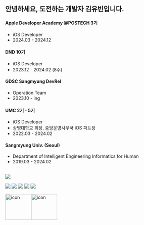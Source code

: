 ## 안녕하세요, 도전하는 개발자 김유빈입니다. 
#### Apple Developer Academy @POSTECH 3기
- iOS Developer
- 2024.03 - 2024.12

#### DND 10기
- iOS Developer
- 2023.12 - 2024.02 (8주)

#### GDSC Sangmyung DevRel
- Operation Team
- 2023.10 - ing

#### UMC 2기 - 5기
- iOS Developer
- 상명대학교 회장, 중앙운영사무국 iOS 파트장
- 2022.03 - 2024.02

#### Sangmyung Univ. (Seoul)
- Department of Intelligent Engineering Informatics for Human
- 2019.03 - 2024.02
  
</br>
<a href="https://velog.io/@ubeeni"><img src="http://img.shields.io/badge/velog-20C997?style=round-square&logo=Velog&logoColor=white&link=https://velog.io/@ubeeni"/></a> 

<img src="https://img.shields.io/badge/iOS-FFFFFF??style=round-square&logo=Apple&logoColor=black"> <img src="https://img.shields.io/badge/Swift-F05138?style=round-square&logo=Swift&logoColor=white"> <img src="https://img.shields.io/badge/Python-3766AB?style=round-square&logo=Python&logoColor=white"> <img src="https://img.shields.io/badge/GitHub-181717?style=round-square&logo=GitHub&logoColor=white"> <img src="https://img.shields.io/badge/Figma-F24E1E?style=round-square&logo=Figma&logoColor=white">

<div style="display: flex; align-items: flex-start;">
  <img src="https://techstack-generator.vercel.app/swift-icon.svg" alt="icon" width="82" height="82" />
  <img src="https://techstack-generator.vercel.app/github-icon.svg" alt="icon" width="82" height="82" />
</div>

</br>

<!-- 

<img src="https://img.shields.io/badge/iOS-000000?style=round-square&logo=iOS&logoColor=white">
<img src="https://img.shields.io/badge/C-A8B9CC?style=round-square&logo=C&logoColor=white">
<img src="https://img.shields.io/badge/MySQL-4479A1?style=round-square&logo=MySQL&logoColor=white">

#### Project & Study
[[2020-2 상명대학교 상생플러스]](https://github.com/ubeeni/DATA_IS_FUTURE) 스타트업 가치를 분석해 투자 가능성을 알려주는 서비스

[[2021-1 상명대학교 상생플러스]](https://github.com/ubeeni/DBDBdeep) 학교 주변 음식점 쿠폰 앱

[[2021-1 심층학습 프로젝트]](https://github.com/ubeeni/sk_labs) Facial semantic segmentation 기술을 이용한 맞춤 키오스크 서비스

[[2021-2 자연어처리 프로젝트]](https://github.com/ubeeni/NLP_teamproject) NLP 기술을 이용한 실종자 찾기 서비스

[[2021-2 상명대학교 상생플러스]](https://github.com/ubeeni/we.borrow) 물품 대여 서비스를 기반으로 한 웹페이지

[[2022-1 UMC 동아리]](https://github.com/ubeeni/UMC-iOS) 인스타그램 클론 코딩 

[[2022-2 UMC 동아리]](https://github.com/ubeeni/iOS_A) iOS 스터디

[[2022-2 iOS 프로젝트]](https://github.com/ubeeni/Waither-FE) 나만의 기상비서, Waither

[[2023-1 휴먼지능정보종합설계 - 졸업 프로젝트]](https://github.com/SMUthie/SMUthie-FE) : 상명대에서 뭐 먹지?, 슴우디(SMUthie)

### 👑 Top Langs
>![ubeeni's Top Langs](https://github-readme-stats.vercel.app/api/top-langs/?username=ubeeni&layout=compact&theme=dracula)

### 💫 Stats 
>![Github Stats](https://github-readme-stats.vercel.app/api?username=ubeeni&layout=compact&theme=dracula)  

### 💬 Blog
> latest post
>
>[![Velog's GitHub stats](https://velog-readme-stats.vercel.app/api?name=ubeeni&color=dark)](https://velog.io/@ubeeni) -->
